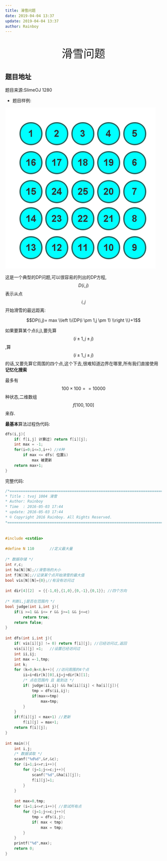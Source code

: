 ```yaml
---
title: 滑雪问题
date: 2019-04-04 13:37
update: 2019-04-04 13:37
author: Rainboy
---
```


<p style="text-align: center;font-size:35px">滑雪问题</p>

## 题目地址

题目来源:SlimeOJ 1280

- 题目样例:

![1](/images/滑雪问题.png)

这是一个典型的DP问题,可以很容易的列出的DP方程,$$D(i,j)$$表示从点$$i,j$$开始滑雪的最远距离:

$$DP(i,j)= max \\left \\{DP(i \pm 1,j \pm 1) \\right \\}+1$$


如果要算某个点(i,j),要先算$$(i \pm 1 ,j \pm j)$$,算$$(i \pm 1 ,j \pm j)$$的话,又要先算它周围的四个点,这个下去,很难知道边界在哪里,所有我们直接使用**记忆化搜索**


最多有$$100 \times 100 == 10000$$ 种状态,二维数组$$f[100,100]$$来存.

**最基本**算法过程伪代码:

```c
dfs(i,j){
    if( f[i,j] 计算过) return f[i][j];
    int max = -1;
    for(i=0;i<=3,i++) //4种
        if max <= dfs( 位置i)
            max 被更新
    return max+1;
}
```

完整代码:

```c
/*============================================================================
* Title : tvoj 1004 滑雪
* Author: Rainboy
* Time  : 2016-05-03 17:44
* update: 2016-05-03 17:44
* © Copyright 2016 Rainboy. All Rights Reserved.
*=============================================================================*/


#include <cstdio>

#define N 110       //定义最大量

/* 数据存储 */
int r,c;
int ha[N][N];//滑雪场的大小
int f[N][N];//记录某个点开始滑雪的最大值
bool vis[N][N]={0};//有没有访问过

int dir[4][2]  = {{-1,0},{1,0},{0,-1},{0,1}}; //四个方向

/* 判断i,j是否在范围内 */
bool judge(int i,int j){
    if(i >=1 && i<= r && j>=1 && j<=c)
        return true;
    return false;
}

int dfs(int i,int j){
    if( vis[i][j] != 0) return f[i][j]; //已经访问过,返回
    vis[i][j] =1;   //设置已经访问过
    int ii,ij;
    int max =-1,tmp;
    int k;
    for (k=0;k<4;k++){ //访问周围的4个点
        ii=i+dir[k][0],ij=j+dir[k][1];
        /* 点在范围内 且 能到达 */
        if( judge(ii,ij) && ha[ii][ij] < ha[i][j]){
            tmp = dfs(ii,ij);
            if(max<=tmp)
                max=tmp;
        }
    }
    if(f[i][j] < max+1) //更新
        f[i][j] = max+1;
    return f[i][j];
}

int main(){
    int i,j;
    /* 数据读取 */
    scanf("%d%d",&r,&c);
    for (i=1;i<=r;i++){
        for (j=1;j<=c;j++){
            scanf("%d",&ha[i][j]);
            f[i][j]=1;
        }
    }

    int max=0,tmp;
    for (i=1;i<=r;i++){ //尝试所有点
        for (j=1;j<=c;j++){
            tmp = dfs(i,j);
            if( max < tmp)
                max = tmp;
        }
    }
    printf("%d",max);
    return 0;
}

```
